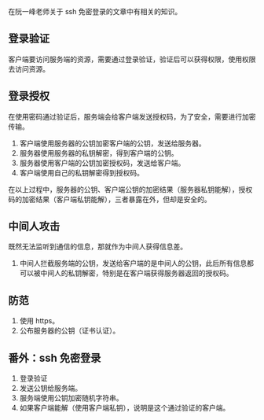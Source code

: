 在阮一峰老师关于 ssh 免密登录的文章中有相关的知识。

## 登录验证
客户端要访问服务端的资源，需要通过登录验证，验证后可以获得权限，使用权限去访问资源。

## 登录授权
在使用密码通过验证后，服务端会给客户端发送授权码，为了安全，需要进行加密传输。
1. 客户端使用服务器的公钥加密客户端的公钥，发送给服务器。
2. 服务器使用服务器的私钥解密，得到客户端的公钥。
3. 服务器使用客户端的公钥加密授权码，发送给客户端。
4. 客户端使用自己的私钥解密得到授权码。

在以上过程中，服务器的公钥、客户端公钥的加密结果（服务器私钥能解），授权码的加密结果（客户端私钥能解），三者暴露在外，但却是安全的。

## 中间人攻击
既然无法监听到通信的信息，那就作为中间人获得信息差。
1. 中间人拦截服务端的公钥，发送给客户端的是中间人的公钥，此后所有信息都可以被中间人的私钥解密，特别是在客户端获得服务器返回的授权码。

## 防范
1. 使用 https。
2. 公布服务器的公钥（证书认证）。

## 番外：ssh 免密登录
1. 登录验证
2. 发送公钥给服务端。
3. 服务端使用公钥加密随机字符串。
4. 如果客户端能解（使用客户端私钥），说明是这个通过验证的客户端。
